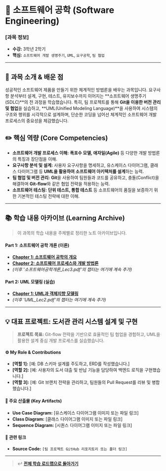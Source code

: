 # 📖 소프트웨어 공학 (Software Engineering)

### **[과목 정보]**
- **수강:** 3학년 2학기
- **핵심:** `소프트웨어 개발 생명주기`, `UML`, `요구공학`, `팀 협업`

---

## 📜 과목 소개 & 배운 점

성공적인 소프트웨어 제품을 만들기 위한 체계적인 방법론을 배우는 과목입니다. 요구사항 분석부터 설계, 구현, 테스트, 유지보수까지 이어지는 **소프트웨어 생명주기(SDLC)**의 전 과정을 학습했습니다. 특히, 팀 프로젝트를 통해 **Git을 이용한 버전 관리 및 협업**을 실습하고, **UML(Unified Modeling Language)**을 사용하여 시스템의 구조와 행위를 시각적으로 설계하며, 단순한 코딩을 넘어선 체계적인 소프트웨어 개발 프로세스의 중요성을 체감했습니다.

## ✏️ 핵심 역량 (Core Competencies)

-   **소프트웨어 개발 프로세스 이해:** **폭포수 모델, 애자일(Agile)** 등 다양한 개발 방법론의 특징과 장단점을 이해.
-   **요구사항 분석 및 설계:** 사용자 요구사항을 명세하고, 유스케이스 다이어그램, 클래스 다이어그램 등 **UML을 활용하여 소프트웨어 아키텍처를 설계**하는 능력.
-   **팀 협업 및 버전 관리:** **Git**을 사용하여 팀원들과 코드를 공유하고, 충돌(Conflict)을 해결하며 **Git-flow**와 같은 협업 전략을 적용하는 능력.
-   **소프트웨어 테스팅:** **단위 테스트, 통합 테스트** 등 소프트웨어의 품질을 보증하기 위한 기본적인 테스팅 전략에 대한 이해.

---

## 📚 학습 내용 아카이브 (Learning Archive)

> 이 과목의 학습 내용을 주제별로 정리한 노트 아카이브입니다.

#### Part 1: 소프트웨어 공학 개론 (이론)
-   **[Chapter 1: 소프트웨어 공학의 개요](./notes/1_introduction-theory/chapter_1.md)**
-   **[Chapter 2: 소프트웨어 프로세스와 개발 방법론](./notes/1_introduction-theory/chapter_2.md)**
-   *(이후 '소프트웨어공학개론_Lec3.pdf'의 챕터는 여기에 계속 추가)*

#### Part 2: UML 모델링 (실습)
-   **[Chapter 1: UML과 객체지향 모델링](./notes/2_uml-practice/chapter_1.md)**
-   *(이후 'UML_Lec2.pdf'의 챕터는 여기에 계속 추가)*

---

## 💡 대표 프로젝트: 도서관 관리 시스템 설계 및 구현

> **프로젝트 목표:** Git-flow 전략을 기반으로 효율적인 팀 협업을 경험하고, UML을 활용한 설계 중심 개발 프로세스를 실습했습니다.

#### ⚙️ My Role & Contributions
-   **[역할 1]:** [예: DB 스키마 설계를 주도하고, ERD를 작성했습니다.]
-   **[역할 2]:** [예: 사용자의 도서 대출 및 반납 기능을 담당하여 백엔드 로직을 구현했습니다.]
-   **[역할 3]:** [예: Git 브랜치 전략을 관리하고, 팀원들의 Pull Request를 리뷰 및 병합했습니다.]

#### 📄 주요 산출물 (Key Artifacts)
-   **Use Case Diagram:** [유스케이스 다이어그램 이미지 또는 파일 링크]
-   **Class Diagram:** [클래스 다이어그램 이미지 또는 파일 링크]
-   **Sequence Diagram:** [시퀀스 다이어그램 이미지 또는 파일 링크]

#### 🔗 관련 링크
- **Source Code:** `[팀 프로젝트 GitHub 리포지토리 또는 폴더 링크]`

---
> ↩️ **[전체 학습 로드맵으로 돌아가기](../../README.md)**
